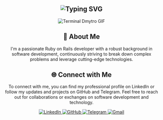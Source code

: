 <div align="center">
    <h2><img src="https://readme-typing-svg.herokuapp.com?font=Jetbrains+mono&size=40&duration=3000&color=33FF33&center=true&vCenter=true&width=435&lines=Hey..+I'm+Dmytro;This+is..;..my+portfolio+page..;" alt="Typing SVG"/></h2>
    <p><img src="your-terminal-gif.gif" alt="Terminal Dmytro GIF" /></p>
</div>

<div align="center">
    <h2>🚀 About Me</h2>
    <p>I'm a passionate Ruby on Rails developer with a robust background in software development, continuously striving to break down complex problems and leverage cutting-edge technologies.</p>
</div>

<div align="center">
    <h2 align="center">🌐 Connect with Me</h2>
    <p>To connect with me, you can find my professional profile on LinkedIn or follow my updates and projects on GitHub and Telegram. Feel free to reach out for collaborations or exchanges on software development and technology.</p>
    <div>
        <a href="https://www.linkedin.com/in/dmytro-voznyi">
            <img src="https://img.shields.io/badge/Dmytro-0077B5?style=for-the-badge&logo=linkedin&logoColor=white" alt="LinkedIn"/>
        </a>
        <a href="https://github.com/Dimafanrock">
            <img src="https://img.shields.io/badge/GitHub-000000?style=for-the-badge&logo=github&logoColor=white" alt="GitHub"/>
        </a>
        <a href="https://t.me/Knight866">
            <img src="https://img.shields.io/badge/Telegram-26A5E4?style=for-the-badge&logo=telegram&logoColor=white" alt="Telegram"/>
        </a>
        <a href="mailto:dimafanrock1@gmail.com">
            <img src="https://img.shields.io/badge/Email-D14836?style=for-the-badge&logo=gmail&logoColor=white" alt="Gmail"/>
        </a>
    </div>
</div>
